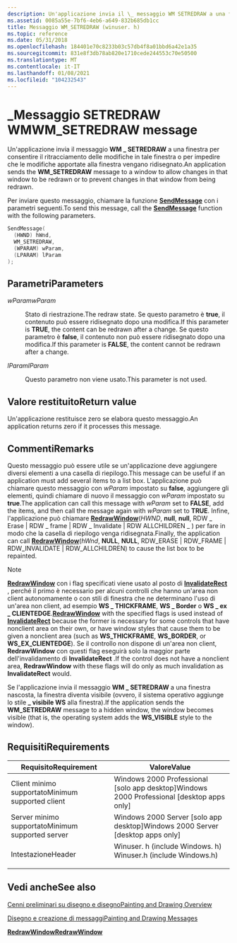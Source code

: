 ```yaml
---
description: Un'applicazione invia il \_ messaggio WM SETREDRAW a una finestra per consentire il ritracciamento delle modifiche in tale finestra o per impedire che le modifiche apportate alla finestra vengano ridisegnato.
ms.assetid: 0085a55e-7bf6-4eb6-a649-832b685db1cc
title: Messaggio WM_SETREDRAW (winuser. h)
ms.topic: reference
ms.date: 05/31/2018
ms.openlocfilehash: 184401e70c8233b03c57db4f8a01bbd6a42e1a35
ms.sourcegitcommit: 831e8f3db78ab820e1710cede244553c70e50500
ms.translationtype: MT
ms.contentlocale: it-IT
ms.lasthandoff: 01/08/2021
ms.locfileid: "104232543"
---
```

# <a name="wm_setredraw-message"></a><span data-ttu-id="a0bef-103">\_Messaggio SETREDRAW WM</span><span class="sxs-lookup"><span data-stu-id="a0bef-103">WM\_SETREDRAW message</span></span>

<span data-ttu-id="a0bef-104">Un'applicazione invia il messaggio **WM \_ SETREDRAW** a una finestra per consentire il ritracciamento delle modifiche in tale finestra o per impedire che le modifiche apportate alla finestra vengano ridisegnato.</span><span class="sxs-lookup"><span data-stu-id="a0bef-104">An application sends the **WM\_SETREDRAW** message to a window to allow changes in that window to be redrawn or to prevent changes in that window from being redrawn.</span></span>

<span data-ttu-id="a0bef-105">Per inviare questo messaggio, chiamare la funzione [**SendMessage**](/windows/win32/api/winuser/nf-winuser-sendmessage) con i parametri seguenti.</span><span class="sxs-lookup"><span data-stu-id="a0bef-105">To send this message, call the [**SendMessage**](/windows/win32/api/winuser/nf-winuser-sendmessage) function with the following parameters.</span></span>


```C++
SendMessage( 
  (HWND) hWnd,              
  WM_SETREDRAW,             
  (WPARAM) wParam,          
  (LPARAM) lParam            
);
```



## <a name="parameters"></a><span data-ttu-id="a0bef-106">Parametri</span><span class="sxs-lookup"><span data-stu-id="a0bef-106">Parameters</span></span>

<dl> <dt>

<span data-ttu-id="a0bef-107">*wParam*</span><span class="sxs-lookup"><span data-stu-id="a0bef-107">*wParam*</span></span> 
</dt> <dd>

<span data-ttu-id="a0bef-108">Stato di riestrazione.</span><span class="sxs-lookup"><span data-stu-id="a0bef-108">The redraw state.</span></span> <span data-ttu-id="a0bef-109">Se questo parametro è **true**, il contenuto può essere ridisegnato dopo una modifica.</span><span class="sxs-lookup"><span data-stu-id="a0bef-109">If this parameter is **TRUE**, the content can be redrawn after a change.</span></span> <span data-ttu-id="a0bef-110">Se questo parametro è **false**, il contenuto non può essere ridisegnato dopo una modifica.</span><span class="sxs-lookup"><span data-stu-id="a0bef-110">If this parameter is **FALSE**, the content cannot be redrawn after a change.</span></span>

</dd> <dt>

<span data-ttu-id="a0bef-111">*lParam*</span><span class="sxs-lookup"><span data-stu-id="a0bef-111">*lParam*</span></span> 
</dt> <dd>

<span data-ttu-id="a0bef-112">Questo parametro non viene usato.</span><span class="sxs-lookup"><span data-stu-id="a0bef-112">This parameter is not used.</span></span>

</dd> </dl>

## <a name="return-value"></a><span data-ttu-id="a0bef-113">Valore restituito</span><span class="sxs-lookup"><span data-stu-id="a0bef-113">Return value</span></span>

<span data-ttu-id="a0bef-114">Un'applicazione restituisce zero se elabora questo messaggio.</span><span class="sxs-lookup"><span data-stu-id="a0bef-114">An application returns zero if it processes this message.</span></span>

## <a name="remarks"></a><span data-ttu-id="a0bef-115">Commenti</span><span class="sxs-lookup"><span data-stu-id="a0bef-115">Remarks</span></span>

<span data-ttu-id="a0bef-116">Questo messaggio può essere utile se un'applicazione deve aggiungere diversi elementi a una casella di riepilogo.</span><span class="sxs-lookup"><span data-stu-id="a0bef-116">This message can be useful if an application must add several items to a list box.</span></span> <span data-ttu-id="a0bef-117">L'applicazione può chiamare questo messaggio con *wParam* impostato su **false**, aggiungere gli elementi, quindi chiamare di nuovo il messaggio con *wParam* impostato su **true**.</span><span class="sxs-lookup"><span data-stu-id="a0bef-117">The application can call this message with *wParam* set to **FALSE**, add the items, and then call the message again with *wParam* set to **TRUE**.</span></span> <span data-ttu-id="a0bef-118">Infine, l'applicazione può chiamare [**RedrawWindow**](/windows/desktop/api/Winuser/nf-winuser-redrawwindow)(*HWND*, **null**, **null**, RDW \_ Erase \| RDW \_ frame \| RDW \_ Invalidate \| RDW ALLCHILDREN \_ ) per fare in modo che la casella di riepilogo venga ridisegnata.</span><span class="sxs-lookup"><span data-stu-id="a0bef-118">Finally, the application can call [**RedrawWindow**](/windows/desktop/api/Winuser/nf-winuser-redrawwindow)(*hWnd*, **NULL**, **NULL**, RDW\_ERASE \| RDW\_FRAME \| RDW\_INVALIDATE \| RDW\_ALLCHILDREN) to cause the list box to be repainted.</span></span>

> [!Note]  
> <span data-ttu-id="a0bef-119">[**RedrawWindow**](/windows/desktop/api/Winuser/nf-winuser-redrawwindow) con i flag specificati viene usato al posto di [**InvalidateRect**](/windows/desktop/api/Winuser/nf-winuser-invalidaterect) , perché il primo è necessario per alcuni controlli che hanno un'area non client autonomamente o con stili di finestra che ne determinano l'uso di un'area non client, ad esempio **WS \_ THICKFRAME**, **WS \_ Border** o **WS \_ ex \_ CLIENTEDGE**.</span><span class="sxs-lookup"><span data-stu-id="a0bef-119">[**RedrawWindow**](/windows/desktop/api/Winuser/nf-winuser-redrawwindow) with the specified flags is used instead of [**InvalidateRect**](/windows/desktop/api/Winuser/nf-winuser-invalidaterect) because the former is necessary for some controls that have nonclient area on their own, or have window styles that cause them to be given a nonclient area (such as **WS\_THICKFRAME**, **WS\_BORDER**, or **WS\_EX\_CLIENTEDGE**).</span></span> <span data-ttu-id="a0bef-120">Se il controllo non dispone di un'area non client, **RedrawWindow** con questi flag eseguirà solo la maggior parte dell'invalidamento di **InvalidateRect** .</span><span class="sxs-lookup"><span data-stu-id="a0bef-120">If the control does not have a nonclient area, **RedrawWindow** with these flags will do only as much invalidation as **InvalidateRect** would.</span></span>

 

<span data-ttu-id="a0bef-121">Se l'applicazione invia il messaggio **WM \_ SETREDRAW** a una finestra nascosta, la finestra diventa visibile (ovvero, il sistema operativo aggiunge lo stile **\_ visibile WS** alla finestra).</span><span class="sxs-lookup"><span data-stu-id="a0bef-121">If the application sends the **WM\_SETREDRAW** message to a hidden window, the window becomes visible (that is, the operating system adds the **WS\_VISIBLE** style to the window).</span></span>

## <a name="requirements"></a><span data-ttu-id="a0bef-122">Requisiti</span><span class="sxs-lookup"><span data-stu-id="a0bef-122">Requirements</span></span>



| <span data-ttu-id="a0bef-123">Requisito</span><span class="sxs-lookup"><span data-stu-id="a0bef-123">Requirement</span></span> | <span data-ttu-id="a0bef-124">Valore</span><span class="sxs-lookup"><span data-stu-id="a0bef-124">Value</span></span> |
|-------------------------------------|----------------------------------------------------------------------------------------------------------|
| <span data-ttu-id="a0bef-125">Client minimo supportato</span><span class="sxs-lookup"><span data-stu-id="a0bef-125">Minimum supported client</span></span><br/> | <span data-ttu-id="a0bef-126">Windows 2000 Professional \[solo app desktop\]</span><span class="sxs-lookup"><span data-stu-id="a0bef-126">Windows 2000 Professional \[desktop apps only\]</span></span><br/>                                               |
| <span data-ttu-id="a0bef-127">Server minimo supportato</span><span class="sxs-lookup"><span data-stu-id="a0bef-127">Minimum supported server</span></span><br/> | <span data-ttu-id="a0bef-128">Windows 2000 Server \[solo app desktop\]</span><span class="sxs-lookup"><span data-stu-id="a0bef-128">Windows 2000 Server \[desktop apps only\]</span></span><br/>                                                     |
| <span data-ttu-id="a0bef-129">Intestazione</span><span class="sxs-lookup"><span data-stu-id="a0bef-129">Header</span></span><br/>                   | <dl> <span data-ttu-id="a0bef-130"><dt>Winuser. h (include Windows. h)</dt></span><span class="sxs-lookup"><span data-stu-id="a0bef-130"><dt>Winuser.h (include Windows.h)</dt></span></span> </dl> |



## <a name="see-also"></a><span data-ttu-id="a0bef-131">Vedi anche</span><span class="sxs-lookup"><span data-stu-id="a0bef-131">See also</span></span>

<dl> <dt>

[<span data-ttu-id="a0bef-132">Cenni preliminari su disegno e disegno</span><span class="sxs-lookup"><span data-stu-id="a0bef-132">Painting and Drawing Overview</span></span>](painting-and-drawing.md)
</dt> <dt>

[<span data-ttu-id="a0bef-133">Disegno e creazione di messaggi</span><span class="sxs-lookup"><span data-stu-id="a0bef-133">Painting and Drawing Messages</span></span>](painting-and-drawing-messages.md)
</dt> <dt>

[<span data-ttu-id="a0bef-134">**RedrawWindow**</span><span class="sxs-lookup"><span data-stu-id="a0bef-134">**RedrawWindow**</span></span>](/windows/desktop/api/Winuser/nf-winuser-redrawwindow)
</dt> </dl>

 

 
